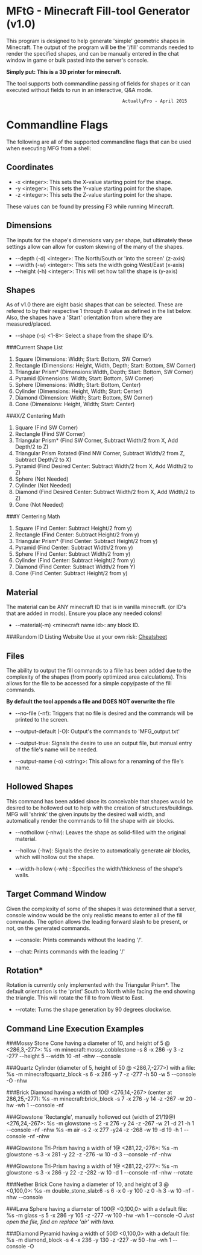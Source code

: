 MFtG - Minecraft Fill-tool Generator (v1.0)
==========================================
This program is designed to help generate 'simple' geometric shapes
in Minecraft. The output of the program will be the '/fill' commands
needed to render the specified shapes, and can be manually entered in
the chat window in game or bulk pasted into the server's console.

**Simply put: This is a 3D printer for minecraft.**

The tool supports both commandline passing of fields for shapes or it can
executed without fields to run in an interactive, Q&A mode.

                                               ActuallyFro - April 2015	
Commandline Flags
==================
The following are all of the supported commandline flags that can be used
when executing MFG from a shell:

Coordinates
-----------
- -x \<integer>: This sets the X-value starting point for the shape.
- -y \<integer>: This sets the Y-value starting point for the shape.
- -z \<integer>: This sets the Z-value starting point for the shape.

These values can be found by pressing F3 while running Minecraft.


Dimensions
----------
The inputs for the shape's dimensions vary per shape, but ultimately these
settings allow can allow for custom skewing of the many of the shapes.

- --depth (-d) \<integer>: The North/South or 'into the screen' (z-axis)
- --width (-w) \<integer>: This sets the width going West/East (x-axis)
- --height (-h) \<integer>: This will set how tall the shape is (y-axis)


Shapes
------
As of v1.0 there are eight basic shapes that can be selected. These are refered
to by their respective 1 through 8 value as defined in the list below. Also,
the shapes have a 'Start' orientation from where they are measured/placed.

- --shape (-s) \<1-8>: Select a shape from the shape ID's.

###Current Shape List
1. Square (Dimensions: Width; Start: Bottom, SW Corner)
2. Rectangle (Dimensions: Height, Width, Depth; Start: Bottom, SW Corner)
3. Triangular Prism* (Dimensions:Width, Depth; Start: Bottom, SW Corner)
4. Pyramid (Dimensions: Width; Start: Bottom, SW Corner)
5. Sphere (Dimensions: Width; Start: Bottom, Center)
6. Cylinder (Dimensions: Height, Width; Start: Center)
7. Diamond (Dimension: Width; Start: Bottom, SW Corner)
8. Cone (Dimensions: Height, Width; Start: Center)

###X/Z Centering Math
1. Square (Find SW Corner)
2. Rectangle (Find SW Corner)
3. Triangular Prism* (Find SW Corner, Subtract Width/2 from X, Add Depth/2 to Z)
3. Triangular Prism Rotated (Find NW Corner, Subtract Width/2 from Z, Subtract Depth/2 to X)
4. Pyramid (Find Desired Center: Subtract Width/2 from X, Add Width/2 to Z)
5. Sphere (Not Needed)
6. Cylinder (Not Needed)
7. Diamond (Find Desired Center: Subtract Width/2 from X, Add Width/2 to Z)
8. Cone (Not Needed)

###Y Centering Math
1. Square (Find Center: Subtract Height/2 from y)
2. Rectangle (Find Center: Subtract Height/2 from y)
3. Triangular Prism*  (Find Center: Subtract Height/2 from y)
4. Pyramid  (Find Center: Subtract Width/2 from y)
5. Sphere (Find Center: Subtract Width/2 from y)
6. Cylinder (Find Center: Subtract Height/2 from y)
7. Diamond (Find Center: Subtract Width/2 from Y)
8. Cone (Find Center: Subtract Height/2 from y)

Material
--------
The material can be ANY minecraft ID that is in vanilla minecraft.
(or ID's that are added in mods). Ensure you place any needed colons!

- --material(-m) \<minecraft name id>: any block ID.

###Random ID Listing Website
Use at your own risk: [Cheatsheet](http://minecraft-ids.grahamedgecombe.com/)

Files
-----
The ability to output the fill commands to a fille has been added due to the
complexity of the shapes (from poorly optimized area calculations). This allows
for the file to be accessed for a simple copy/paste of the fill commands.

**By default the tool appends a file and __DOES NOT overwrite the file__**

- --no-file (-nf): Triggers that no file is desired and the commands will
                   be printed to the screen.

- --output-default (-O): Output's the commands to 'MFG_output.txt'

- --output-true: Signals the desire to use an output file, but manual
                 entry of the file's name will be needed.

- --output-name (-o) \<string>: This allows for a renaming of the file's name.


Hollowed Shapes
---------------
This command has been added since its conceivable that shapes would be desired
to be hollowed out to help with the creation of structures/buildings. MFG 
will 'shrink' the given inputs by the desired wall width, and automatically
render the commands to fill the shape with air blocks.

- --nothollow (-nhw): Leaves the shape as solid-filled with the original
                      material.

- --hollow (-hw): Signals the desire to automatically generate air blocks, which
                  will hollow out the shape.

- --width-hollow (-wh) <integer>: Specifies the width/thickness of the 
                                  shape's walls.

Target Command Window
---------------------
Given the complexity of some of the shapes it was determined that a server,
console window would be the only realistic means to enter all of the fill
commands. The option allows the leading forward slash to be present, or not,
on the generated commands. 

- --console: Prints commands without the leading '/'.

- --chat: Prints commands with the leading '/' 


Rotation*
---------
Rotation is currently only implemented with the Triangular Prism*. 
The default orientation is the 'print' South to North while facing
the end showing the triangle. This will rotate the fill to from West to East.

- --rotate: Turns the shape generation by 90 degrees clockwise.

Command Line Execution Examples
-------------------------------
###Mossy Stone Cone having a diameter of 10, and height of 5 @ <286,3,-277>: 
%s -m minecraft:mossy_cobblestone -s 8 -x 286 -y 3 -z -277 --height 5 --width 10 -nf -nhw --console

###Quartz Cylinder (diameter of 5, height of 50 @ <286,7,-277>) with a file: 
%s -m minecraft:quartz_block -s 6 -x 286 -y 7 -z -277 -h 50 -w 5 --console -O -nhw

###Brick Diamond  having a width of 10@ <276,14,-267> (center at 286,25,-277): 
%s -m minecraft:brick_block -s 7 -x 276 -y 14 -z -267 -w 20 -hw -wh 1 --console -nf

###Glowstone 'Rectangle', manually hollowed out (width of 21/19@) <276,24,-267>: 
%s -m glowstone -s 2 -x 276 -y 24 -z -267 -w 21 -d 21 -h 1 --console -nf -nhw
%s -m air -s 2 -x 277 -y24 -z -268 -w 19 -d 19 -h 1 --console -nf -nhw

###Glowstone Tri-Prism having a width of 1@ <281,22,-276>: 
%s -m glowstone -s 3 -x 281 -y 22 -z -276 -w 10 -d 3 --console -nf -nhw

###Glowstone Tri-Prism having a width of 1@ <281,22,-277>: 
%s -m glowstone -s 3 -x 286 -y 22 -z -282 -w 10 -d 1 --console -nf -nhw --rotate

###Nether Brick Cone having a diameter of 10, and height of 3 @ <0,100,0>: 
%s -m double_stone_slab:6 -s 6 -x 0 -y 100 -z 0 -h 3 -w 10 -nf -nhw --console

###Lava Sphere having a diameter of 100@ <0,100,0> with a default file: 
%s -m glass -s 5 -x 286 -y 105 -z -277 -w 100 -hw -wh 1 --console -O
*Just open the file, find an replace 'air' with lava.*

###Diamond Pyramid having a width of 50@ <0,100,0> with a default file: 
%s -m diamond_block -s 4 -x 236 -y 130 -z -227 -w 50 -hw -wh 1 --console -O


